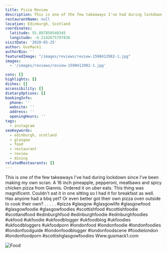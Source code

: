 ```yaml
---
title: Pizza Review
description: This is one of the few takeaways I've had during lockdown since I've been making my own scran. A 16 inch pineapple, pepperoni, meatbaws and spicy chicken pizza from Giannis. Ordere
restaurantName: null
location: Edinburgh, Scotland
coordinates:
  latitude: 55.897850548345
  longitude: -4.2142675797836
visitDate: '2020-05-25'
author: GusMack1
authorBio: ''
featuredImage: "/images/reviews/review-1590412982-1.jpg"
images:
  - '/images/reviews/review-1590412982-1.jpg'

cons: []
highlights: []
dishes: []
accessibility: []
dietaryOptions: []
bookingInfo:
  phone: ''
  website: ''
  address: ''
  openingHours: ''
tags:
  - instagram
seoKeywords:
  - edinburgh, scotland
  - glasgow
  - food
  - restaurant
  - review
  - dining
relatedRestaurants: []
---
```


This is one of the few takeaways I've had during lockdown since I've been making my own scran. A 16 inch pineapple, pepperoni, meatbaws and spicy chicken pizza from Giannis. Ordered it on uber eats. This thing was magnificent. Couldn't eat it in one sitting so I had it for breakfast as well.
Has anyone had a bbq yet? Or even better got their own pizza oven outside to cook their own? .
.
.
.
.
#pizza #glasgow #glasgowlife #glasgowfood #glasgowfoodie #glasgowfoodies #scottishfood #scottishfoodie #scotlandfood #edinburghfood #edinburghfoodie #edinburghfoodies #ukfood #ukfoodie #ukfoodblogger #ukfoodblog #ukfoodies #ukfoodbloggers #ukfoodporn #londonfood #londonfoodie #londonfoodies #londonfoodguide #londonfoodblogger #londonfoodscene #foodielondon #londonfoodporn #scottishglasgowfoodies
Www.gusmack1.com

![Food](/images/reviews/review-1590412982-1.jpg)
